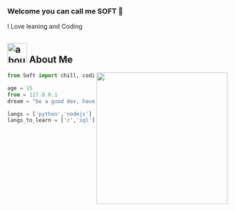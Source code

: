 ### Welcome you can call me SOFT 👋

I Love leaning and Coding

## <img width="45" alt="about" src="https://raw.github.com/elizarov/elizarov/master/about.png"> About Me

<img align="right" width="300" src="https://media1.giphy.com/media/cXyZz0QUrWEak/giphy.gif?cid=790b761103096f7d8fce4a01e7065771c13853c18a9257ba&rid=giphy.gif&ct=s" />

```python
from Soft import chill, coding, hacking

age = 15
from = 127.0.0.1
dream = "be a good dev, have samoyed"

langs = ['python','nodejs']
langs_to_learn = ['c','sql']

```

